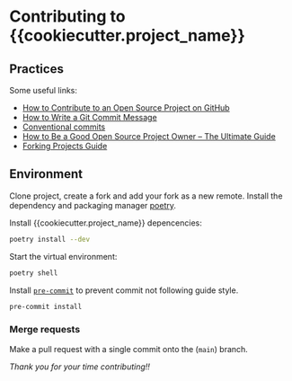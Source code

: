 # Contributing to **{{cookiecutter.project_name}}**

## Practices

Some useful links:

+ [How to Contribute to an Open Source Project on GitHub](https://app.egghead.io/playlists/how-to-contribute-to-an-open-source-project-on-github)
+ [How to Write a Git Commit Message](https://chris.beams.io/posts/git-commit)
+ [Conventional commits](https://www.conventionalcommits.org/en/v1.0.0/)
+ [How to Be a Good Open Source Project Owner – The Ultimate Guide](https://www.freecodecamp.org/news/ultimate-owners-guide-to-open-source/#how-to-automate-your-process)
+ [Forking Projects Guide](https://guides.github.com/activities/forking)

## Environment

Clone project, create a fork and add your fork as a new remote. Install the
dependency and packaging manager [poetry][poetry url].

Install {{cookiecutter.project_name}} depencencies:

```sh
poetry install --dev
```

Start the virtual environment:

```sh
poetry shell
```

Install [`pre-commit`][pre-commit url] to prevent commit not following guide
style.

```sh
pre-commit install
```

### Merge requests

Make a pull request with a single commit onto the (`main`) branch.

*Thank you for your time contributing!!*

[pre-commit url]: https://pre-commit.com
[poetry url]: https://python-poetry.org/docs
